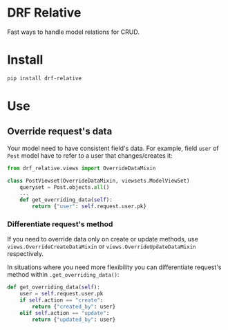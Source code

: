 # DRF Relative

Fast ways to handle model relations for CRUD.

# Install

```sh
pip install drf-relative
```

# Use

## Override request's data

Your model need to have consistent field's data.
For example, field `user` of `Post` model have to refer to a user that changes/creates it:

```py
from drf_relative.views import OverrideDataMixin

class PostViewset(OverrideDataMixin, viewsets.ModelViewSet)
    queryset = Post.objects.all()
    ...
    def get_overriding_data(self):
        return {"user": self.request.user.pk}
```

### Differentiate request's method

If you need to override data only on create or update methods, use `views.OverrideCreateDataMixin` or `views.OverrideUpdateDataMixin` respectively.

In situations where you need more flexibility you can differentiate request's method within `.get_overriding_data()`:

```py
def get_overriding_data(self):
    user = self.request.user.pk
    if self.action == "create":
        return {"created_by": user}
    elif self.action == "update":
        return {"updated_by": user}
```
